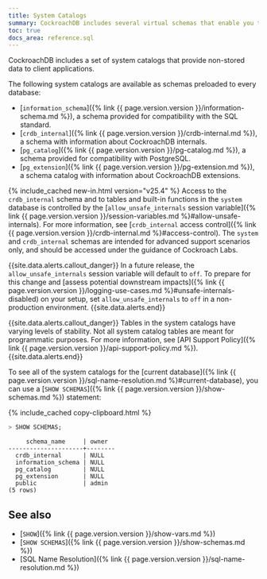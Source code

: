 ```yaml
---
title: System Catalogs
summary: CockroachDB includes several virtual schemas that enable you to interface with CockroachDB.
toc: true
docs_area: reference.sql
---
```


CockroachDB includes a set of system catalogs that provide non-stored data to client applications.

The following system catalogs are available as schemas preloaded to every database:

- [`information_schema`]({% link {{ page.version.version }}/information-schema.md %}), a schema provided for compatibility with the SQL standard.
- [`crdb_internal`]({% link {{ page.version.version }}/crdb-internal.md %}), a schema with information about CockroachDB internals.
- [`pg_catalog`]({% link {{ page.version.version }}/pg-catalog.md %}),  a schema provided for compatibility with PostgreSQL.
- [`pg_extension`]({% link {{ page.version.version }}/pg-extension.md %}), a schema catalog with information about CockroachDB extensions.

{% include_cached new-in.html version="v25.4" %} Access to the `crdb_internal` schema and to tables and built-in functions in the `system` database is controlled by the [`allow_unsafe_internals` session variable]({% link {{ page.version.version }}/session-variables.md %}#allow-unsafe-internals). For more information, see [`crdb_internal` access control]({% link {{ page.version.version }}/crdb-internal.md %}#access-control). The `system` and `crdb_internal` schemas are intended for advanced support scenarios only, and should be accessed under the guidance of Cockroach Labs.

{{site.data.alerts.callout_danger}}
In a future release, the `allow_unsafe_internals` session variable will default to `off`. To prepare for this change and [assess potential downstream impacts]({% link {{ page.version.version }}/logging-use-cases.md %}#unsafe-internals-disabled) on your setup, set `allow_unsafe_internals` to `off` in a non-production environment.
{{site.data.alerts.end}}

{{site.data.alerts.callout_danger}}
Tables in the system catalogs have varying levels of stability. Not all system catalog tables are meant for programmatic purposes. For more information, see [API Support Policy]({% link {{ page.version.version }}/api-support-policy.md %}).
{{site.data.alerts.end}}

To see all of the system catalogs for the [current database]({% link {{ page.version.version }}/sql-name-resolution.md %}#current-database), you can use a [`SHOW SCHEMAS`]({% link {{ page.version.version }}/show-schemas.md %}) statement:

{% include_cached copy-clipboard.html %}
~~~ sql
> SHOW SCHEMAS;
~~~

~~~
     schema_name     | owner
---------------------+--------
  crdb_internal      | NULL
  information_schema | NULL
  pg_catalog         | NULL
  pg_extension       | NULL
  public             | admin
(5 rows)
~~~

## See also

- [`SHOW`]({% link {{ page.version.version }}/show-vars.md %})
- [`SHOW SCHEMAS`]({% link {{ page.version.version }}/show-schemas.md %})
- [SQL Name Resolution]({% link {{ page.version.version }}/sql-name-resolution.md %})
